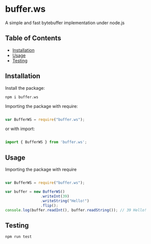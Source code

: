 # buffer.ws

A simple and fast bytebuffer implementation under node.js

## Table of Contents

* [Installation](#installation)
* [Usage](#usage)
* [Testing](#testing)

## Installation

Install the package:

```
npm i buffer.ws
```

Importing the package with require:

```js

var BufferWS = require("buffer.ws");

```

or with import:

```js

import { BufferWS } from 'buffer.ws';

```

## Usage

Importing the package with require

```js

var BufferWS = require("buffer.ws");

var buffer = new BufferWS()
                .writeInt(39)
                .writeString("Hello!")
                .flip();
console.log(buffer.readInt(), buffer.readString()); // 39 Hello!

```

## Testing

```
npm run test
```
